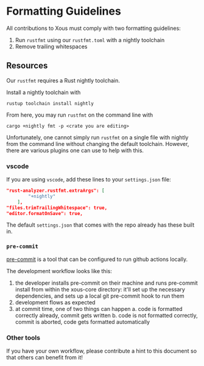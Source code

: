 # Formatting Guidelines

All contributions to Xous must comply with two formatting guidelines:

1. Run `rustfmt` using our `rustfmt.toml` with a nightly toolchain
2. Remove trailing whitespaces

## Resources

Our `rustfmt` requires a Rust nightly toolchain.

Install a nightly toolchain with

`rustup toolchain install nightly`

From here, you may run `rustfmt` on the command line with

`cargo +nightly fmt -p <crate you are editing>`

Unfortunately, one cannot simply run `rustfmt` on a single file with nightly from the command line without changing the default toolchain. However, there are various plugins one can use to help with this.

### vscode

If you are using `vscode`, add these lines to your `settings.json` file:

```json
"rust-analyzer.rustfmt.extraArgs": [
        "+nightly"
    ],
"files.trimTrailingWhitespace": true,
"editor.formatOnSave": true,
```

The default `settings.json` that comes with the repo already has these built in.

### `pre-commit`

[pre-commit](https://pre-commit.com/) is a tool that can be configured to run github actions locally.

The development workflow looks like this:

 1. the developer installs pre-commit on their machine and runs pre-commit install from within the xous-core directory: it'll set up the necessary dependencies, and sets up a local git pre-commit hook to run them
 2. development flows as expected
 3. at commit time, one of two things can happen
    a. code is formatted correctly already, commit gets written
    b. code is not formatted correctly, commit is aborted, code gets formatted automatically

### Other tools

If you have your own workflow, please contribute a hint to this document so that others can benefit from it!
